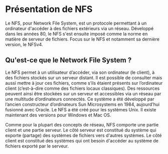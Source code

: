 # Présentation de NFS

Le NFS, pour Network File System, est un protocole permettant à un ordinateur d'accéder à des fichiers extérieurs via un réseau. Développé dans les années 80, le NFS s'est ensuite imposé comme la norme en matière de serveur de fichiers. Focus sur le NFS et notamment sa dernière version, le NFSv4.

## Qu'est-ce que le Network File System ?

Le NFS permet à un utilisateur d’accéder, via son ordinateur (le client), à des fichiers stockés sur un serveur distant. Il est possible de consulter mais aussi mettre à jour ces fichiers, comme s’ils étaient présents sur l’ordinateur client (c’est-à-dire comme des fichiers locaux classiques). Des ressources peuvent ainsi être stockées sur un serveur et accessibles via un réseau par une multitude d’ordinateurs connectés. Ce système a été développé par l’ancien constructeur d’ordinateurs Sun Microsystems en 1984, aujourd’hui fusionné avec Oracle. Le NFS a été créé pour les systèmes Unix. Il existe maintenant des versions pour Windows et Mac OS.

Comme pour la plupart des concepts de réseau, NFS comporte une partie client et une partie serveur. Le côté serveur est constitué du système qui exporte (partage) des systèmes de fichiers vers d'autres systèmes. Le côté client est constitué des systèmes qui ont besoin d'accéder au système de fichiers exporté par le serveur.
